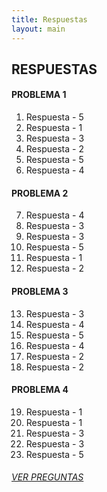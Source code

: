 ```yaml
---
title: Respuestas
layout: main
---
```


## RESPUESTAS

#### PROBLEMA 1

1. Respuesta - 5
2. Respuesta - 1
3. Respuesta - 3
4. Respuesta - 2
5. Respuesta - 5
6. Respuesta - 4

#### PROBLEMA 2

7. Respuesta - 4
8. Respuesta - 3
9. Respuesta - 3
10. Respuesta - 5
11. Respuesta - 1
12. Respuesta - 2

#### PROBLEMA 3

13. Respuesta - 3
14. Respuesta - 4
15. Respuesta - 5
16. Respuesta - 4
17. Respuesta - 2
18. Respuesta - 2

#### PROBLEMA 4

19. Respuesta - 1
20. Respuesta - 1
21. Respuesta - 3
22. Respuesta - 3
23. Respuesta - 5

###### [VER PREGUNTAS](/interview_prep/logic_questions)
